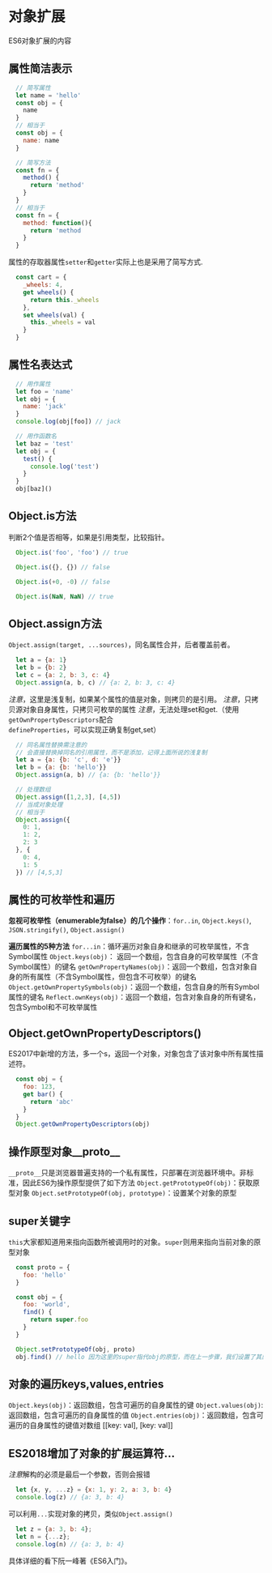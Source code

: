 # 对象扩展
ES6对象扩展的内容

## 属性简洁表示
```js
  // 简写属性
  let name = 'hello'
  const obj = {
    name
  }
  // 相当于
  const obj = {
    name: name
  }

  // 简写方法
  const fn = {
    method() {
      return 'method'
    }
  }
  // 相当于
  const fn = {
    method: function(){
      return 'method
    }
  }
```
属性的存取器属性`setter`和`getter`实际上也是采用了简写方式.
```js
  const cart = {
    _wheels: 4,
    get wheels() {
      return this._wheels
    },
    set wheels(val) {
      this._wheels = val
    }
  }
```
## 属性名表达式
```js
  // 用作属性
  let foo = 'name'
  let obj = {
    name: 'jack'
  }
  console.log(obj[foo]) // jack
```

```js
  // 用作函数名
  let baz = 'test'
  let obj = {
    test() {
      console.log('test')
    }
  }
  obj[baz]()
```

## Object.is方法
判断2个值是否相等，如果是引用类型，比较指针。
```js
  Object.is('foo', 'foo') // true

  Object.is({}, {}) // false

  Object.is(+0, -0) // false

  Object.is(NaN, NaN) // true
```

## Object.assign方法
`Object.assign(target, ...sources)`，同名属性合并，后者覆盖前者。
```js
  let a = {a: 1}
  let b = {b: 2}
  let c = {a: 2, b: 3, c: 4}
  Object.assign(a, b, c) // {a: 2, b: 3, c: 4}
```
*注意*，这里是浅复制，如果某个属性的值是对象，则拷贝的是引用。
*注意*，只拷贝源对象自身属性，只拷贝可枚举的属性
*注意*，无法处理set和get.（使用`getOwnPropertyDescriptors`配合`defineProperties`，可以实现正确复制get,set）

```js
  // 同名属性替换需注意的
  // 会直接替换掉同名的引用属性，而不是添加，记得上面所说的浅复制
  let a = {a: {b: 'c', d: 'e'}}
  let b = {a: {b: 'hello'}}
  Object.assign(a, b) // {a: {b: 'hello'}}
```

```js
  // 处理数组
  Object.assign([1,2,3], [4,5])
  // 当成对象处理
  // 相当于
  Object.assign({
    0: 1,
    1: 2,
    2: 3
  }, {
    0: 4,
    1: 5
  }) // [4,5,3]
```

## 属性的可枚举性和遍历
**忽视可枚举性（enumerable为false）的几个操作**：`for..in`, `Object.keys()`, `JSON.stringify()`, `Object.assign()`

**遍历属性的5种方法**
`for...in`：循环遍历对象自身和继承的可枚举属性，不含Symbol属性
`Object.keys(obj)`： 返回一个数组，包含自身的可枚举属性（不含Symbol属性）的键名
`getOwnPropertyNames(obj)`：返回一个数组，包含对象自身的所有属性（不含Symbol属性，但包含不可枚举）的键名
`Object.getOwnPropertySymbols(obj)`：返回一个数组，包含自身的所有Symbol属性的键名
`Reflect.ownKeys(obj)`：返回一个数组，包含对象自身的所有键名，包含Symbol和不可枚举属性

## Object.getOwnPropertyDescriptors()
ES2017中新增的方法，多一个s，返回一个对象，对象包含了该对象中所有属性描述符。
```js
  const obj = {
    foo: 123,
    get bar() {
      return 'abc'
    }
  }
  Object.getOwnPropertyDescriptors(obj)
```

## 操作原型对象__proto__
`__proto__`只是浏览器普遍支持的一个私有属性，只部署在浏览器环境中。非标准，因此ES6为操作原型提供了如下方法
`Object.getPrototypeOf(obj)`：获取原型对象
`Object.setPrototypeOf(obj, prototype)`：设置某个对象的原型

## super关键字
`this`大家都知道用来指向函数所被调用时的对象。`super`则用来指向当前对象的原型对象
```js
  const proto = {
    foo: 'hello'
  }

  const obj = {
    foo: 'world',
    find() {
      return super.foo
    }
  }

  Object.setPrototypeOf(obj, proto)
  obj.find() // hello 因为这里的super指代obj的原型，而在上一步骤，我们设置了其原型对象未proto
```

## 对象的遍历keys,values,entries
`Object.keys(obj)`：返回数组，包含可遍历的自身属性的键
`Object.values(obj)`: 返回数组，包含可遍历的自身属性的值
`Object.entries(obj)`：返回数组，包含可遍历的自身属性的键值对数组 [[key: val], [key: val]]

## ES2018增加了对象的扩展运算符...
*注意*解构的必须是最后一个参数，否则会报错
```js
  let {x, y, ...z} = {x: 1, y: 2, a: 3, b: 4}
  console.log(z) // {a: 3, b: 4}
```
可以利用`...`实现对象的拷贝，类似`Object.assign()`
```js
  let z = {a: 3, b: 4};
  let n = {...z};
  console.log(n) // {a: 3, b: 4}
```
具体详细的看下阮一峰著《ES6入门》。
